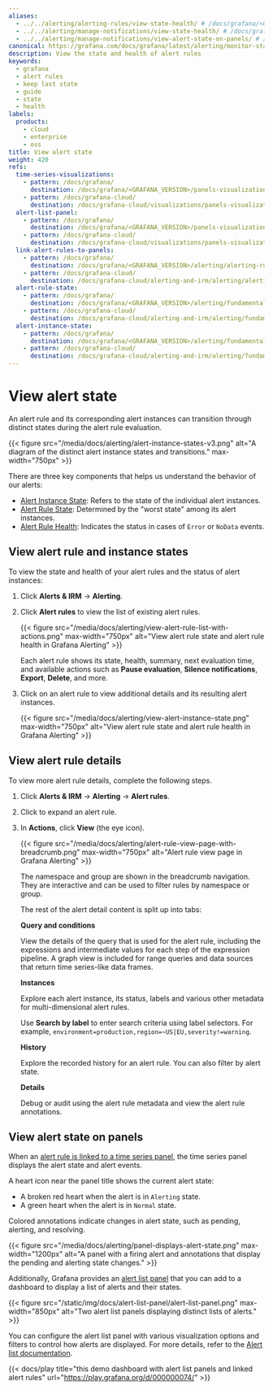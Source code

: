 ```yaml
---
aliases:
  - ../../alerting/alerting-rules/view-state-health/ # /docs/grafana/<GRAFANA_VERSION>/alerting/alerting-rules/view-state-health
  - ../../alerting/manage-notifications/view-state-health/ # /docs/grafana/<GRAFANA_VERSION>/alerting/manage-notifications/view-state-health/
  - ../../alerting/manage-notifications/view-alert-state-on-panels/ # /docs/grafana/<GRAFANA_VERSION>/alerting/manage-notifications/view-alert-state-on-panels/
canonical: https://grafana.com/docs/grafana/latest/alerting/monitor-status/view-alert-state/
description: View the state and health of alert rules
keywords:
  - grafana
  - alert rules
  - keep last state
  - guide
  - state
  - health
labels:
  products:
    - cloud
    - enterprise
    - oss
title: View alert state
weight: 420
refs:
  time-series-visualizations:
    - pattern: /docs/grafana/
      destination: /docs/grafana/<GRAFANA_VERSION>/panels-visualizations/visualizations/time-series/
    - pattern: /docs/grafana-cloud/
      destination: /docs/grafana-cloud/visualizations/panels-visualizations/visualizations/time-series/
  alert-list-panel:
    - pattern: /docs/grafana/
      destination: /docs/grafana/<GRAFANA_VERSION>/panels-visualizations/visualizations/alert-list/
    - pattern: /docs/grafana-cloud/
      destination: /docs/grafana-cloud/visualizations/panels-visualizations/visualizations/alert-list/
  link-alert-rules-to-panels:
    - pattern: /docs/grafana/
      destination: /docs/grafana/<GRAFANA_VERSION>/alerting/alerting-rules/link-alert-rules-to-panels/
    - pattern: /docs/grafana-cloud/
      destination: /docs/grafana-cloud/alerting-and-irm/alerting/alerting-rules/link-alert-rules-to-panels/
  alert-rule-state:
    - pattern: /docs/grafana/
      destination: /docs/grafana/<GRAFANA_VERSION>/alerting/fundamentals/alert-rule-evaluation/state-and-health/#alert-rule-state
    - pattern: /docs/grafana-cloud/
      destination: /docs/grafana-cloud/alerting-and-irm/alerting/fundamentals/alert-rule-evaluation/state-and-health/#alert-rule-state
  alert-instance-state:
    - pattern: /docs/grafana/
      destination: /docs/grafana/<GRAFANA_VERSION>/alerting/fundamentals/alert-rule-evaluation/state-and-health/#alert-instance-state
    - pattern: /docs/grafana-cloud/
      destination: /docs/grafana-cloud/alerting-and-irm/alerting/fundamentals/alert-rule-evaluation/state-and-health/#alert-instance-state
---
```


# View alert state

An alert rule and its corresponding alert instances can transition through distinct states during the alert rule evaluation.

{{< figure src="/media/docs/alerting/alert-instance-states-v3.png" alt="A diagram of the distinct alert instance states and transitions." max-width="750px" >}}

There are three key components that helps us understand the behavior of our alerts:

- [Alert Instance State](ref:alert-instance-state): Refers to the state of the individual alert instances.
- [Alert Rule State](ref:alert-rule-state): Determined by the "worst state" among its alert instances.
- [Alert Rule Health](ref:alert-rule-health): Indicates the status in cases of `Error` or `NoData` events.

## View alert rule and instance states

To view the state and health of your alert rules and the status of alert instances:

1. Click **Alerts & IRM** -> **Alerting**.
1. Click **Alert rules** to view the list of existing alert rules.

   {{< figure src="/media/docs/alerting/view-alert-rule-list-with-actions.png" max-width="750px" alt="View alert rule state and alert rule health in Grafana Alerting" >}}

   Each alert rule shows its state, health, summary, next evaluation time, and available actions such as **Pause evaluation**, **Silence notifications**, **Export**, **Delete**, and more.

1. Click on an alert rule to view additional details and its resulting alert instances.

   {{< figure src="/media/docs/alerting/view-alert-instance-state.png" max-width="750px" alt="View alert rule state and alert rule health in Grafana Alerting" >}}

## View alert rule details

To view more alert rule details, complete the following steps.

1. Click **Alerts & IRM** -> **Alerting** -> **Alert rules**.
1. Click to expand an alert rule.
1. In **Actions**, click **View** (the eye icon).

   {{< figure src="/media/docs/alerting/alert-rule-view-page-with-breadcrumb.png" max-width="750px" alt="Alert rule view page in Grafana Alerting" >}}

   The namespace and group are shown in the breadcrumb navigation. They are interactive and can be used to filter rules by namespace or group.

   The rest of the alert detail content is split up into tabs:

   **Query and conditions**

   View the details of the query that is used for the alert rule, including the expressions and intermediate values for each step of the expression pipeline. A graph view is included for range queries and data sources that return time series-like data frames.

   **Instances**

   Explore each alert instance, its status, labels and various other metadata for multi-dimensional alert rules.

   Use **Search by label** to enter search criteria using label selectors. For example, `environment=production,region=~US|EU,severity!=warning`.

   **History**

   Explore the recorded history for an alert rule. You can also filter by alert state.

   **Details**

   Debug or audit using the alert rule metadata and view the alert rule annotations.

## View alert state on panels

When an [alert rule is linked to a time series panel](ref:link-alert-rules-to-panels), the time series panel displays the alert state and alert events.

A heart icon near the panel title shows the current alert state:

- A broken red heart when the alert is in `Alerting` state.
- A green heart when the alert is in `Normal` state.

Colored annotations indicate changes in alert state, such as pending, alerting, and resolving.

{{< figure src="/media/docs/alerting/panel-displays-alert-state.png" max-width="1200px" alt="A panel with a firing alert and annotations that display the pending and alerting state changes." >}}

Additionally, Grafana provides an [alert list panel](ref:alert-list-panel) that you can add to a dashboard to display a list of alerts and their states.

{{< figure src="/static/img/docs/alert-list-panel/alert-list-panel.png" max-width="850px" alt="Two alert list panels displaying distinct lists of alerts." >}}

You can configure the alert list panel with various visualization options and filters to control how alerts are displayed. For more details, refer to the [Alert list documentation](ref:alert-list-panel).

{{< docs/play title="this demo dashboard with alert list panels and linked alert rules" url="https://play.grafana.org/d/000000074/" >}}
